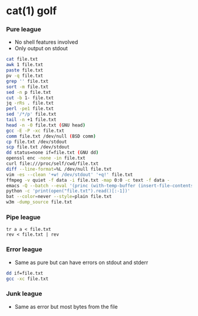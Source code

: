 # cat(1) golf

### Pure league

- No shell features involved
- Only output on stdout

```sh
cat file.txt
awk 1 file.txt
paste file.txt
pv -q file.txt
grep '' file.txt
sort -m file.txt
sed -n p file.txt
cut -b 1- file.txt
jq -rRs . file.txt
perl -pe1 file.txt
sed '/*/p' file.txt
tail -n +1 file.txt
head -n -0 file.txt (GNU head)
gcc -E -P -xc file.txt
comm file.txt /dev/null (BSD comm)
cp file.txt /dev/stdout
scp file.txt /dev/stdout
dd status=none if=file.txt (GNU dd)
openssl enc -none -in file.txt
curl file:///proc/self/cwd/file.txt
diff --line-format=%L /dev/null file.txt
vim -es --clean '+w! /dev/stdout' '+q!' file.txt
ffmpeg -v quiet -f data -i file.txt -map 0:0 -c text -f data -
emacs -Q --batch --eval '(princ (with-temp-buffer (insert-file-contents "file.txt") (buffer-string)))'
python -c 'print(open("file.txt").read()[:-1])'
bat --color=never --style=plain file.txt
w3m -dump_source file.txt
```

### Pipe league

```
tr a a < file.txt
rev < file.txt | rev
```

### Error league

- Same as pure but can have errors on stdout and stderr

```sh
dd if=file.txt
gcc -xc file.txt
```

### Junk league

- Same as error but most bytes from the file

